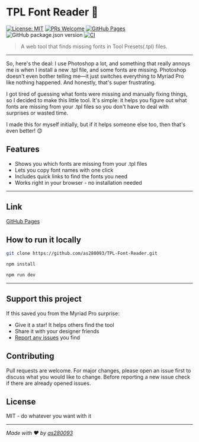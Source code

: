 # TPL Font Reader 🎨

[![License: MIT](https://img.shields.io/badge/License-MIT-yellow.svg)](https://opensource.org/licenses/MIT)
[![PRs Welcome](https://img.shields.io/badge/PRs-welcome-brightgreen.svg?style=flat)](http://makeapullrequest.com)
[![GitHub Pages](https://img.shields.io/website?url=https%3A%2F%2Fas280093.github.io%2FTPL-Font-Reader)](https://as280093.github.io/TPL-Font-Reader)
![GitHub package.json version](https://img.shields.io/github/package-json/v/as280093/TPL-Font-Reader)
[![CI](https://github.com/as280093/TPL-Font-Reader/actions/workflows/ci.yml/badge.svg)](https://github.com/as280093/TPL-Font-Reader/actions/workflows/ci.yml)

> A web tool that finds missing fonts in Tool Presets(.tpl) files.

---

So, here's the deal: I use Photoshop a lot, and something that really annoys me is when I install a new .tpl file, and some fonts are missing. Photoshop doesn't even bother telling me—it just switches everything to Myriad Pro like nothing happened. And honestly, that's super frustrating.

I got tired of guessing what fonts were missing and manually fixing things, so I decided to make this little tool. It's simple: it helps you figure out what fonts are missing from your .tpl files so you don't have to deal with surprises or wasted time.

I made this for myself initially, but if it helps someone else too, then that's even better! 😊

## Features

- Shows you which fonts are missing from your .tpl files
- Lets you copy font names with one click
- Includes quick links to find the fonts you need
- Works right in your browser - no installation needed

---

## Link

[GitHub Pages](https://as280093.github.io/TPL-Font-Reader)

## How to run it locally

```bash
git clone https://github.com/as280093/TPL-Font-Reader.git
```

```bash
npm install
```

```bash
npm run dev
```

---

## Support this project

If this saved you from the Myriad Pro surprise:

- Give it a star! It helps others find the tool
- Share it with your designer friends
- [Report any issues](https://github.com/as280093/TPL-Font-Reader/issues) you find

## Contributing

Pull requests are welcome. For major changes, please open an issue first to discuss what you would like to change.
Before reporting a new issue check if there are already opened issues.

## License

MIT - do whatever you want with it

---

*Made with ❤️ by [as280093](https://github.com/as280093)*
